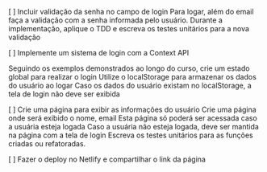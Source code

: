[ ] Incluir validação da senha no campo de login
Para logar, além do email faça a validação com a senha informada pelo usuário.
Durante a implementação, aplique o TDD e escreva os testes unitários para a nova validação

[ ] Implemente um sistema de login com a Context API

Seguindo os exemplos demonstrados ao longo do curso, crie um estado global para realizar o login
Utilize o localStorage para armazenar os dados do usuário ao logar
Caso os dados do usuário existam no localStorage, a tela de login não deve ser exibida

[ ] Crie uma página para exibir as informações do usuário
 Crie uma página onde será exibido o nome, email
Esta página só poderá ser acessada caso a usuária esteja logada
Caso a usuária não esteja logada, deve ser mantida na página com a tela de login
Escreva os testes unitários para as funções criadas ou refatoradas.

[ ] Fazer o deploy no Netlify e compartilhar o link da página